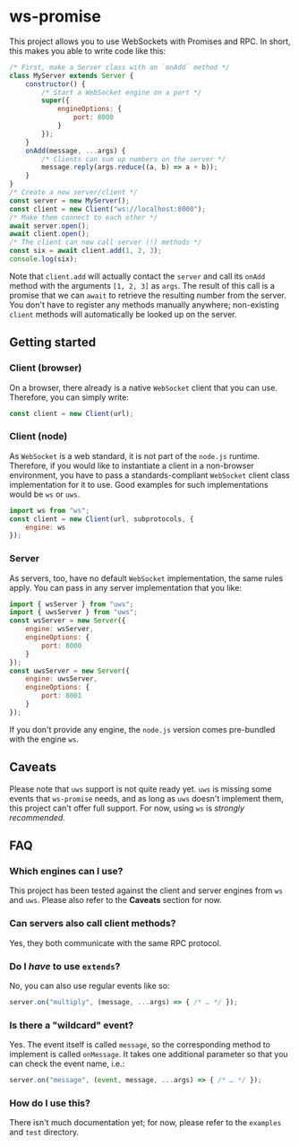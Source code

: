 # ws-promise
This project allows you to use WebSockets with Promises and RPC. In short, this makes you able to write code like this:
```js
/* First, make a Server class with an `onAdd` method */
class MyServer extends Server {
	constructor() {
		/* Start a WebSocket engine on a port */
		super({
			engineOptions: {
				port: 8000
			}
		});
	}
	onAdd(message, ...args) {
		/* Clients can sum up numbers on the server */
		message.reply(args.reduce((a, b) => a + b));
	}
}
/* Create a new server/client */
const server = new MyServer();
const client = new Client("ws://localhost:8000");
/* Make them connect to each other */
await server.open();
await client.open();
/* The client can now call server (!) methods */
const six = await client.add(1, 2, 3);
console.log(six);
```
Note that `client.add` will actually contact the `server` and call its `onAdd` method with the arguments `[1, 2, 3]` as `args`. The result of this call is a promise that we can `await` to retrieve the resulting number from the server. You don't have to register any methods manually anywhere; non-existing `client` methods will automatically be looked up on the server.
## Getting started
### Client (browser)
On a browser, there already is a native `WebSocket` client that you can use. Therefore, you can simply write:
```js
const client = new Client(url);
```
### Client (node)
As `WebSocket` is a web standard, it is not part of the `node.js` runtime. Therefore, if you would like to instantiate a client in a non-browser environment, you have to pass a standards-compliant `WebSocket` client class implementation for it to use. Good examples for such implementations would be `ws` or `uws`.
```js
import ws from "ws";
const client = new Client(url, subprotocols, {
	engine: ws
});
```
### Server
As servers, too, have no default `WebSocket` implementation, the same rules apply. You can pass in any server implementation that you like:

```js
import { wsServer } from "uws";
import { uwsServer } from "uws";
const wsServer = new Server({
	engine: wsServer,
	engineOptions: {
		port: 8000
	}
});
const uwsServer = new Server({
	engine: uwsServer,
	engineOptions: {
		port: 8001
	}
});
```
If you don't provide any engine, the `node.js` version comes pre-bundled with the engine `ws`.

## Caveats
Please note that `uws` support is not quite ready yet. `uws` is missing some events that `ws-promise` needs, and as long as `uws` doesn't implement them, this project can't offer full support. For now, using `ws` is *strongly recommended*.
## FAQ
### Which engines can I use?
This project has been tested against the client and server engines from `ws` and `uws`. Please also refer to the **Caveats** section for now.
### Can servers also call client methods?
Yes, they both communicate with the same RPC protocol.
### Do I *have* to use `extends`?
No, you can also use regular events like so:
```js
server.on("multiply", (message, ...args) => { /* … */ });
```
### Is there a "wildcard" event?
Yes. The event itself is called `message`, so the corresponding method to implement is called `onMessage`. It takes one additional parameter so that you can check the event name, i.e.:
```js
server.on("message", (event, message, ...args) => { /* … */ });
```
### How do I use this?
There isn't much documentation yet; for now, please refer to the `examples` and `test` directory.